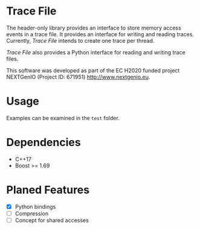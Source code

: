 # Trace File

The header-only library provides an interface to store memory access events in a trace file.
It provides an interface for writing and reading traces.
Currently, *Trace File* intends to create one trace per thread. 

*Trace File* also provides a Python interface for reading and writing trace files.

This software was developed as part of the EC H2020 funded project NEXTGenIO (Project ID: 671951) http://www.nextgenio.eu.

# Usage
Examples can be examined in the `test` folder.

# Dependencies
* C++17
* Boost >= 1.69

# Planed Features
- [x] Python bindings
- [ ] Compression
- [ ] Concept for shared accesses
